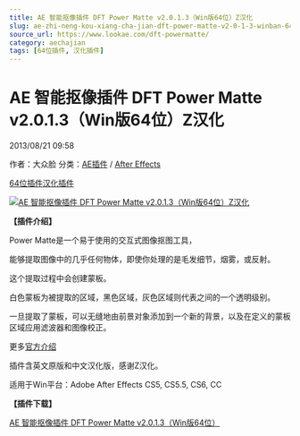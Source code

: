 ```yaml
---
title: AE 智能抠像插件 DFT Power Matte v2.0.1.3（Win版64位）Z汉化
slug: ae-zhi-neng-kou-xiang-cha-jian-dft-power-matte-v2-0-1-3-winban-64wei-zyi-hua
source_url: https://www.lookae.com/dft-powermatte/
category: aechajian
tags: [64位插件, 汉化插件]
---
```

# AE 智能抠像插件 DFT Power Matte v2.0.1.3（Win版64位）Z汉化

2013/08/21 09:58

作者：大众脸
分类：[AE插件](https://www.lookae.com/after-effects/aechajian/) / [After Effects](https://www.lookae.com/after-effects/)

[64位插件](https://www.lookae.com/tag/64%e4%bd%8d%e6%8f%92%e4%bb%b6/)[汉化插件](https://www.lookae.com/tag/%e6%b1%89%e5%8c%96%e6%8f%92%e4%bb%b6/)

[![AE 智能抠像插件 DFT Power Matte v2.0.1.3（Win版64位）Z汉化](https://www.lookae.com/wp-content/uploads/2013/08/DFT-Power-Matte.jpg "AE 智能抠像插件 DFT Power Matte v2.0.1.3（Win版64位）Z汉化-LookAE.com")](https://www.lookae.com/wp-content/uploads/2013/08/DFT-Power-Matte.jpg)

**【插件介绍】**

Power Matte是一个易于使用的交互式图像抠图工具，

能够提取图像中的几乎任何物体，即使你处理的是毛发细节，烟雾，或反射。

这个提取过程中会创建蒙板。

白色蒙板为被提取的区域，黑色区域，灰色区域则代表之间的一个透明级别。

一旦提取了蒙板，可以无缝地由前景对象添加到一个新的背景，以及在定义的蒙板区域应用滤波器和图像校正。

更多[官方介绍](http://www.digitalfilmtools.com/powermatte/)

插件含英文原版和中文汉化版，感谢Z汉化。

适用于Win平台：Adobe After Effects CS5, CS5.5, CS6, CC

**【插件下载】**

[AE 智能抠像插件 DFT Power Matte v2.0.1.3（Win版64位）](https://www.400gb.com/file/27977503)
